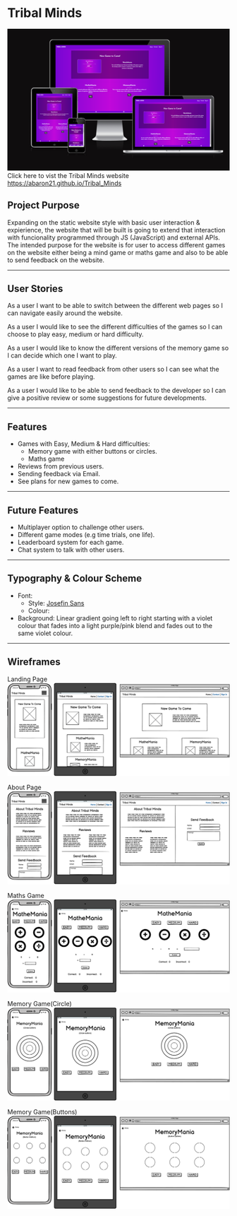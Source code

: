 # Tribal Minds
![responive-image](screenshots/responsive-screenshot.PNG)
Click here to vist the Tribal Minds website https://abaron21.github.io/Tribal_Minds

## Project Purpose
Expanding on the static website style with basic user interaction & expierience, the website that will be built is going to extend that interaction with funcionality programmed through JS (JavaScript) and external APIs. The intended purpose for the website is for user to access different games on the website either being a mind game or maths game and also to be able to send feedback on the website.

----
## User Stories
As a user I want to be able to switch between the different web pages so I can navigate easily around the website.

As a user I would like to see the different difficulties of the games so I can choose to play easy, medium or hard difficulty.

As a user I would like to know the different versions of the memory game so I can decide which one I want to play.

As a user I want to read feedback from other users so I can see what the games are like before playing.

As a user I would like to be able to send feedback to the developer so I can give a positive review or some suggestions for future developments.

----
## Features
* Games with Easy, Medium & Hard difficulties:
    * Memory game with either buttons or circles.
    * Maths game
* Reviews from previous users.
* Sending feedback via Email.
* See plans for new games to come.

----
## Future Features
* Multiplayer option to challenge other users.
* Different game modes (e.g time trials, one life).
* Leaderboard system for each game.
* Chat system to talk with other users.

----
## Typography & Colour Scheme
* Font:
    * Style: [Josefin Sans](https://fonts.google.com/specimen/Josefin+Sans#styles)
    * Colour: 
* Background: Linear gradient going left to right starting with a violet colour that fades into a light purple/pink blend and fades out to the same violet colour.

----
## Wireframes
Landing Page
![landing-page](wireframes/landing-page.png)

About Page
![contact-page](wireframes/contact-page.png)

Maths Game
![maths-game](wireframes/maths-game.png)

Memory Game(Circle)
![memory-game-circle](wireframes/memory-game-circle.png)

Memory Game(Buttons)
![memory-game-buttons](wireframes/memory-game-buttons.png)